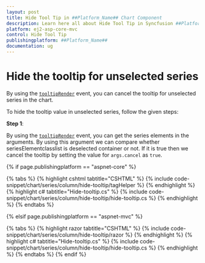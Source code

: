 ```yaml
---
layout: post
title: Hide Tool Tip in ##Platform_Name## Chart Component
description: Learn here all about Hide Tool Tip in Syncfusion ##Platform_Name## Chart component of Syncfusion Essential JS 2 and more.
platform: ej2-asp-core-mvc
control: Hide Tool Tip
publishingplatform: ##Platform_Name##
documentation: ug
---
```



<!-- markdownlint-disable MD036 -->

# Hide the tooltip for unselected series

By using the [`tooltipRender`](https://help.syncfusion.com/cr/aspnetcore-js2/Syncfusion.EJ2.Charts.Chart.html#Syncfusion_EJ2_Charts_Chart_TooltipRender) event,
you can cancel the tooltip for unselected series in the chart.

To hide the tooltip value in unselected series, follow the given steps:

**Step 1**:

By using the [`tooltipRender`](https://help.syncfusion.com/cr/aspnetcore-js2/Syncfusion.EJ2.Charts.Chart.html#Syncfusion_EJ2_Charts_Chart_TooltipRender) event,
you can get the series elements in the arguments. By using this argument we can compare whether seriesElementclasslist is deselected container or not.
If it is true then we cancel the tooltip by setting the value for `args.cancel` as `true`.

{% if page.publishingplatform == "aspnet-core" %}

{% tabs %}
{% highlight cshtml tabtitle="CSHTML" %}
{% include code-snippet/chart/series/column/hide-tooltip/tagHelper %}
{% endhighlight %}
{% highlight c# tabtitle="Hide-tooltip.cs" %}
{% include code-snippet/chart/series/column/hide-tooltip/hide-tooltip.cs %}
{% endhighlight %}
{% endtabs %}

{% elsif page.publishingplatform == "aspnet-mvc" %}

{% tabs %}
{% highlight razor tabtitle="CSHTML" %}
{% include code-snippet/chart/series/column/hide-tooltip/razor %}
{% endhighlight %}
{% highlight c# tabtitle="Hide-tooltip.cs" %}
{% include code-snippet/chart/series/column/hide-tooltip/hide-tooltip.cs %}
{% endhighlight %}
{% endtabs %}
{% endif %}

